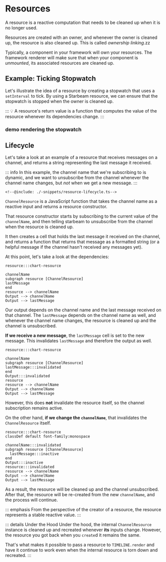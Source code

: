 # Resources

<script setup lang="ts">
  import * as resources from "./demos/resources/config.js";
</script>

A resource is a reactive computation that needs to be cleaned up
when it is no longer used.

Resources are created with an owner, and whenever the owner is
cleaned up, the resource is also cleaned up. This is called
_ownership linking_.zz

Typically, a component in your framework will own your resources.
The framework renderer will make sure that when your component is
_unmounted_, its associated resources are cleaned up.

## Example: Ticking Stopwatch

Let's illustrate the idea of a resource by creating a stopwatch
that uses a `setInterval` to tick. By using a Starbeam resource,
we can ensure that the stopwatch is stopped when the owner is
cleaned up.

::: 💡 A resource's return value is a function that computes the
value of the resource whenever its dependencies change. :::

### <strong class="marker">demo</strong> rendering the stopwatch

<Demo :config="resources" />

## Lifecycle

Let's take a look at an example of a resource that receives
messages on a channel, and returns a string representing the last
message it received.

::: info In this example, the channel name that we're subscribing
to is dynamic, and we want to unsubscribe from the channel
whenever the channel name changes, but _not_ when we get a new
message. :::

```snippet {#define-resource}
<!--@include: ./-snippets/resource-lifecycle.ts-->
```

`ChannelResource` is a JavaScript function that takes the channel
name as a reactive input and returns a resource constructor.

That resource constructor starts by subscribing to the current
value of the `channelName`, and then telling starbeam to
unsubscribe from the channel when the resource is cleaned up.

It then creates a cell that holds the last message it received on
the channel, and returns a function that returns that message as
a formatted string (or a helpful message if the channel hasn't
received any messages yet).

At this point, let's take a look at the dependencies:

```deps
resource:::chart-resource

channelName
subgraph resource [ChannelResource]
lastMessage
end
resource --> channelName
Output --> channelName
Output --> lastMessage
```

Our output depends on the channel name and the last message
received on that channel. The `lastMessage` depends on the
channel name as well, and whenever the channel name changes, the
resource is cleaned up and the channel is unsubscribed.

**If we receive a new message**, the `lastMessage` cell is set to
the new message. This invalidates `lastMessage` and therefore the
output as well.

```deps
resource:::chart-resource

channelName
subgraph resource [ChannelResource]
lastMessage:::invalidated
end
Output:::invalidated
resource
resource --> channelName
Output --> channelName
Output --> lastMessage
```

However, this does **not** invalidate the resource itself, so the
channel subscription remains active.

On the other hand, **if we change the `channelName`**, that
invalidates the `ChannelResource` itself.

```deps
resource:::chart-resource
classDef default font-family:monospace

channelName:::invalidated
subgraph resource [ChannelResource]
  lastMessage:::inactive
end
Output:::inactive
resource:::invalidated
resource --> channelName
Output --> channelName
Output --> lastMessage
```

As a result, the resource will be cleaned up and the channel
unsubscribed. After that, the resource will be re-created from
the new `channelName`, and the process will continue.

::: emphasis From the perspective of the creator of a resource,
the resource represents a stable reactive value. :::

::: details Under the Hood Under the hood, the internal
`ChannelResource` instance is cleaned up and recreated whenever
**its** inputs change. However, the resource you got back when
you `create`d it remains the same.

That's what makes it possible to pass a resource to
`TIMELINE.render` and have it continue to work even when the
internal resource is torn down and recreated. :::
